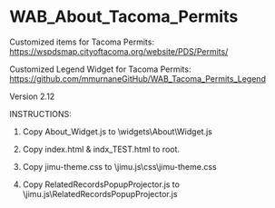 # WAB_About_Tacoma_Permits
Customized items for Tacoma Permits: https://wspdsmap.cityoftacoma.org/website/PDS/Permits/

Customized Legend Widget for Tacoma Permits: https://github.com/mmurnaneGitHub/WAB_Tacoma_Permits_Legend

Version 2.12

INSTRUCTIONS:

1. Copy About_Widget.js to \widgets\About\Widget.js

2. Copy index.html & indx_TEST.html to root.

3. Copy jimu-theme.css to \jimu.js\css\jimu-theme.css

4. Copy RelatedRecordsPopupProjector.js to \jimu.js\RelatedRecordsPopupProjector.js




